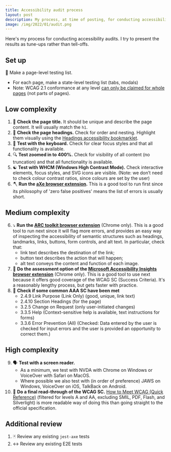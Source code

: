 ```yaml
---
title: Accessibility audit process
layout: post
description: My process, at time of posting, for conducting accessibility audits
image: /img/2022/01/audit.png
---
```


Here's my process for conducting accessibility audits. I try to present the results as tune-ups rather than tell-offs.

## Set up

<span aria-hidden="true">📝</span> Make a page-level testing list.

- For each page, make a state-level testing list (tabs, modals)
- Note: WCAG 2.1 conformance at any level [can only be claimed for whole pages](https://www.w3.org/WAI/WCAG21/Understanding/conformance#conf-req2) (not parts of pages).

## Low complexity

1. <span aria-hidden="true">🧭</span> **Check the page title.** It should be unique and describe the page content. It will usually match the `h1`.
2. <span aria-hidden="true">🔡</span> **Check the page headings.** Check for order and nesting. Highlight them visually using the [Headings accessibility bookmarklet](https://accessibility-bookmarklets.org/install.html).
3. <span aria-hidden="true">🎹</span> **Test with the keyboard.** Check for clear focus styles and that all functionality is available.
4. <span aria-hidden="true">🔍</span> **Test zoomed in to 400%.** Check for visibility of all content (no truncation) and that all functionality is available.
5. <span aria-hidden="true">☯️</span> **Test with WHCM (Windows High Contrast Mode).** Check interactive elements, focus styles, and SVG icons are visible. (Note: we don’t need to check colour contrast ratios, since colours are set by the user)
6. <span aria-hidden="true">🪓</span> **Run the [aXe browser extension](https://www.deque.com/axe/).** This is a good tool to run first since its philosophy of 'zero false positives' means the list of errors is usually short.

## Medium complexity

6. <span aria-hidden="true">⤵️</span> **Run the [ARC toolkit browser extension](https://www.paciellogroup.com/toolkit/)** (Chrome only). This is a good tool to run next since it will flag more errors, and provides an easy way of inspecting the accessibility of semantic structures such as headings, landmarks, links, buttons, form controls, and alt text. In particular, check that:
    - link text describes the destination of the link;
    - button text describes the action that will happen;
    - alt text conveys the content and function of each image.
7. <span aria-hidden="true">👀</span> **Do the assessment option of the [Microsoft Accessibility Insights browser extension](https://accessibilityinsights.io/)** (Chrome only). This is a good tool to use next because it offers good coverage of the WCAG SC (Success Criteria). It's a reasonably lengthy process, but gets faster with practice.
8. <span aria-hidden="true">💫</span> **Check if some common AAA SC have been met**
    - 2.4.9 Link Purpose (Link Only) (good, unique, link text)
    - 2.4.10 Section Headings (for the page)
    - 3.2.5 Change on Request (only user-initiated changes)
    - 3.3.5 Help (Context-sensitive help is available, text instructions for forms)
    - 3.3.6 Error Prevention (All) (Checked: Data entered by the user is checked for input errors and the user is provided an opportunity to correct them.)

## High complexity

9. <span aria-hidden="true">🗣</span> **Test with a screen reader.**
    - As a minimum, we test with NVDA with Chrome on Windows or VoiceOver with Safari on MacOS.
    - Where possible we also test with (in order of preference) JAWS on Windows, VoiceOver on iOS, TalkBack on Android.
10. <span aria-hidden="true">👮</span> **Do a final read-through of the WCAG SC.** [How to Meet WCAG (Quick Reference)](https://www.w3.org/WAI/WCAG21/quickref/?currentsidebar=%23col_overview&levels=aaa&technologies=smil%2Cpdf%2Cflash%2Csl) (filtered for levels A and AA, excluding SMIL, PDF, Flash, and Silverlight) is more readable way of doing this than going straight to the official specification.

## Additional review

1. <span aria-hidden="true">🃏</span> Review any existing `jest-axe` tests
2. <span aria-hidden="true">↔️</span> Review any existing E2E tests 
